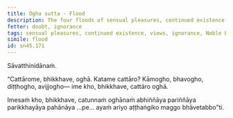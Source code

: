 ```yaml
---
title: Ogha sutta - Flood
description: The four floods of sensual pleasures, continued existence, views, and ignorance are described in brief. The Noble Eightfold Path is the way to direct knowing, full understanding, complete exhaustion, and giving up of these floods.
fetter: doubt, ignorance
tags: sensual pleasures, continued existence, views, ignorance, Noble Eightfold Path, direct knowing, full understanding, complete exhaustion, giving up, sn, sn45-56, sn45
simile: flood
id: sn45.171
---
```


Sāvatthinidānaṁ.

“Cattārome, bhikkhave, oghā. Katame cattāro? Kāmogho, bhavogho, diṭṭhogho, avijjogho— ime kho, bhikkhave, cattāro oghā.

Imesaṁ kho, bhikkhave, catunnaṁ oghānaṁ abhiññāya pariññāya parikkhayāya pahānāya …pe… ayaṁ ariyo aṭṭhaṅgiko maggo bhāvetabbo”ti.